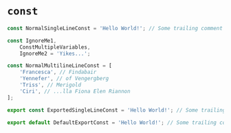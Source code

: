 # `const`

```ts { "file": "./valid.const.js", "symbol": "NormalSingleLineConst" }
const NormalSingleLineConst = 'Hello World!'; // Some trailing comment
```

```ts { "file": "./valid.const.js", "symbol": "ConstMultipleVariables" }
const IgnoreMe1,
    ConstMultipleVariables,
    IgnoreMe2 = 'Yikes...';
```

```ts { "file": "./valid.const.js", "symbol": "NormalMultilineLineConst" }
const NormalMultilineLineConst = [
    'Francesca', // Findabair
    'Yennefer', // of Vengergberg
    'Triss', // Merigold
    'Ciri', // ...lla Fiona Elen Riannon
];
```

```ts { "file": "./valid.const.js", "symbol": "ExportedSingleLineConst" }
export const ExportedSingleLineConst = 'Hello World!'; // Some trailing comment
```

```ts { "file": "./valid.const.js", "symbol": "DefaultExportConst" }
export default DefaultExportConst = 'Hello World!'; // Some trailing comment
```

